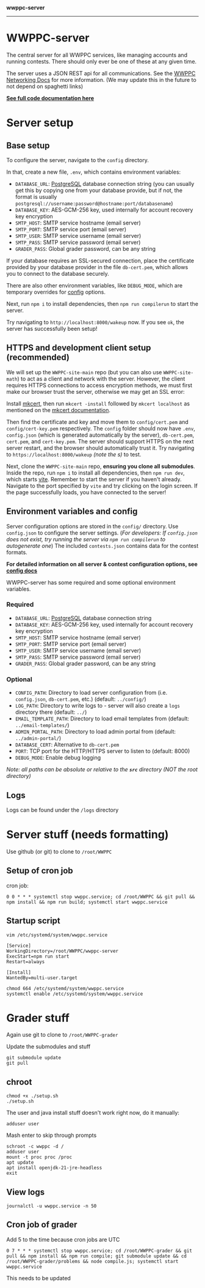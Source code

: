 **wwppc-server**

***

# WWPPC-server

The central server for all WWPPC services, like managing accounts and running contests. There should only ever be one of these at any given time.

The server uses a JSON REST api for all communications. See the [WWPPC Networking Docs](https://docs.google.com/spreadsheets/d/1qNvahuIZ5CIl5ROGKc4nUBLOPs86TwiNX7WXwi0tqgo/edit?usp=sharing) for more information. (We may update this in the future to not depend on spaghetti links)

**[See full code documentation here](/docs/README.md)**

# Server setup

## Base setup

To configure the server, navigate to the `config` directory.

In that, create a new file, `.env`, which contains environment variables:
* `DATABASE_URL`: [PostgreSQL](https://www.postgresql.org/) database connection string (you can usually get this by copying one from your database provide, but if not, the format is usually `postgresql://username:password@hostname:port/databasename`)
* `DATABASE_KEY`: AES-GCM-256 key, used internally for account recovery key encryption
* `SMTP_HOST`: SMTP service hostname (email server)
* `SMTP_PORT`: SMTP service port (email server)
* `SMTP_USER`: SMTP service username (email server)
* `SMTP_PASS`: SMTP service password (email server)
* `GRADER_PASS`: Global grader password, can be any string

If your database requires an SSL-secured connection, place the certificate provided by your database provider in the file `db-cert.pem`, which allows you to connect to the database securely.

There are also other environment variables, like `DEBUG_MODE`, which are temporary overrides for [config](config/README.md) options.

Next, run `npm i` to install dependencies, then `npm run compilerun` to start the server.

Try navigating to `http://localhost:8000/wakeup` now. If you see `ok`, the server has successfully been setup!

## HTTPS and development client setup (recommended)

We will set up the `WWPPC-site-main` repo (but you can also use `WWPPC-site-math`) to act as a client and network with the server. However, the client requires HTTPS connections to access encryption methods, we must first make our browser trust the server, otherwise we may get an SSL error:

Install [mkcert](https://github.com/FiloSottile/mkcert), then run `mkcert -install` followed by `mkcert localhost` as mentioned on the [mkcert documentation](https://github.com/FiloSottile/mkcert/blob/master/README.md). 

Then find the certificate and key and move them to `config/cert.pem` and `config/cert-key.pem` respectively. The `config` folder should now have `.env`, `config.json` (which is generated automatically by the server), `db-cert.pem`, `cert.pem`, and `cert-key.pem`. The server should support HTTPS on the next server restart, and the browser should automatically trust it. Try navigating to `https://localhost:8000/wakeup` *(note the s)* to test.

Next, clone the `WWPPC-site-main` repo, **ensuring you clone all submodules**. Inside the repo, run `npm i` to install all dependencies, then `npm run dev`, which starts [vite](https://vitejs.dev/). Remember to start the server if you haven't already. Navigate to the port specified by `vite` and try clicking on the login screen. If the page successfully loads, you have connected to the server!

## Environment variables and config

Server configuration options are stored in the `config/` directory. Use `config.json` to configure the server settings. (*For developers: If `config.json` does not exist, try running the server via `npm run compilerun` to autogenerate one*) The included `contests.json` contains data for the contest formats.

**For detailed information on all server & contest configuration options, see [config docs](/docs/config/README.md)**

WWPPC-server has some required and some optional environment variables.

### Required
* `DATABASE_URL`: [PostgreSQL](https://www.postgresql.org/) database connection string
* `DATABASE_KEY`: AES-GCM-256 key, used internally for account recovery key encryption
* `SMTP_HOST`: SMTP service hostname (email server)
* `SMTP_PORT`: SMTP service port (email server)
* `SMTP_USER`: SMTP service username (email server)
* `SMTP_PASS`: SMTP service password (email server)
* `GRADER_PASS`: Global grader password, can be any string

### Optional
* `CONFIG_PATH`: Directory to load server configuration from (i.e. `config.json`, `db-cert.pem`, etc.) (default: `../config/`)
* `LOG_PATH`: Directory to write logs to - server will also create a `logs` directory there (default: `../`)
* `EMAIL_TEMPLATE_PATH`: Directory to load email templates from (default: `../email-templates/`)
* `ADMIN_PORTAL_PATH`: Directory to load admin portal from (default: `../admin-portal/`)
* `DATABASE_CERT`: Alternative to `db-cert.pem`
* `PORT`: TCP port for the HTTP/HTTPS server to listen to (default: 8000)
* `DEBUG_MODE`: Enable debug logging

*Note: all paths can be absolute or relative to the **`src`** directory (NOT the root directory)*

## Logs

Logs can be found under the `/logs` directory

# Server stuff (needs formatting)

Use github (or git) to clone to `/root/WWPPC`

## Setup of cron job

cron job:

```
0 0 * * * systemctl stop wwppc.service; cd /root/WWPPC && git pull && npm install && npm run build; systemctl start wwppc.service
```

## Startup script

```
vim /etc/systemd/system/wwppc.service
```

```
[Service]
WorkingDirectory=/root/WWPPC/wwppc-server
ExecStart=npm run start
Restart=always

[Install]
WantedBy=multi-user.target
```

```
chmod 664 /etc/systemd/system/wwppc.service
systemctl enable /etc/systemd/system/wwppc.service
```

# Grader stuff

Again use git to clone to `/root/WWPPC-grader`

Update the submodules and stuff

```
git submodule update
git pull
```

## chroot

```
chmod +x ./setup.sh
./setup.sh
```

The user and java install stuff doesn't work right now, do it manually:

```
adduser user

```

Mash enter to skip through prompts

```
schroot -c wwppc -d /
adduser user
mount -t proc proc /proc
apt update
apt install openjdk-21-jre-headless
exit
```

## View logs

```
journalctl -u wwppc.service -n 50
```

## Cron job of grader

Add 5 to the time because cron jobs are UTC

```
0 7 * * * systemctl stop wwppc.service; cd /root/WWPPC-grader && git pull && npm install && npm run compile; git submodule update && cd /root/WWPPC-grader/problems && node compile.js; systemctl start wwppc.service
```

This needs to be updated
